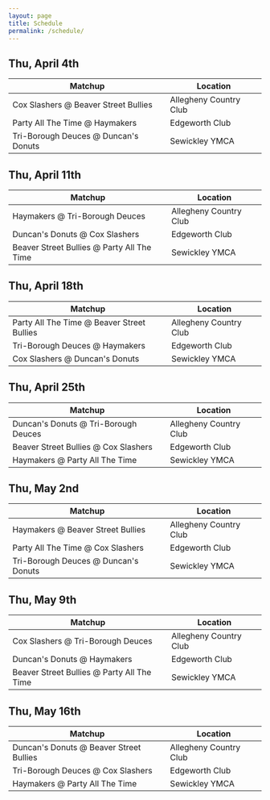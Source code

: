 ```yaml
---
layout: page
title: Schedule
permalink: /schedule/
---
```


## Thu, April 4th

| Matchup | Location |
|---------|----------|
| Cox Slashers @ Beaver Street Bullies | Allegheny Country Club      |
| Party All The Time @ Haymakers | Edgeworth Club       |
| Tri-Borough Deuces @ Duncan's Donuts | Sewickley YMCA     |

## Thu, April 11th

| Matchup | Location |
|---------|----------|
| Haymakers @ Tri-Borough Deuces | Allegheny Country Club      |
| Duncan's Donuts @ Cox Slashers | Edgeworth Club       |
| Beaver Street Bullies @ Party All The Time | Sewickley YMCA     |

## Thu, April 18th

| Matchup | Location |
|---------|----------|
| Party All The Time @ Beaver Street Bullies | Allegheny Country Club      |
| Tri-Borough Deuces @ Haymakers | Edgeworth Club       |
| Cox Slashers @ Duncan's Donuts | Sewickley YMCA     |

## Thu, April 25th

| Matchup | Location |
|---------|----------|
| Duncan's Donuts @ Tri-Borough Deuces | Allegheny Country Club      |
| Beaver Street Bullies @ Cox Slashers | Edgeworth Club       |
| Haymakers @ Party All The Time | Sewickley YMCA     |

## Thu, May 2nd

| Matchup | Location |
|---------|----------|
| Haymakers @ Beaver Street Bullies | Allegheny Country Club      |
| Party All The Time @ Cox Slashers | Edgeworth Club       |
| Tri-Borough Deuces @ Duncan's Donuts | Sewickley YMCA     |

## Thu, May 9th

| Matchup | Location |
|---------|----------|
| Cox Slashers @ Tri-Borough Deuces | Allegheny Country Club      |
| Duncan's Donuts @ Haymakers | Edgeworth Club       |
| Beaver Street Bullies @ Party All The Time | Sewickley YMCA     |

## Thu, May 16th

| Matchup | Location |
|---------|----------|
| Duncan's Donuts @ Beaver Street Bullies | Allegheny Country Club      |
| Tri-Borough Deuces @ Cox Slashers | Edgeworth Club       |
| Haymakers @ Party All The Time | Sewickley YMCA     |
